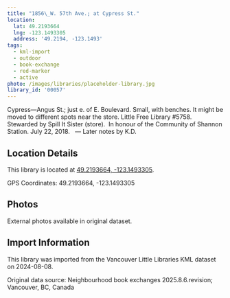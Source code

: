 ```yaml
---
title: "1856\_W. 57th Ave.; at Cypress St."
location:
  lat: 49.2193664
  lng: -123.1493305
  address: '49.2194, -123.1493'
tags:
  - kml-import
  - outdoor
  - book-exchange
  - red-marker
  - active
photo: /images/libraries/placeholder-library.jpg
library_id: '00057'
---
```

Cypress—Angus St.; just e. of E. Boulevard.
 Small, with benches. It might be moved to different spots near the store. 
 Little Free Library #5758.  
Stewarded by Spill It Sister (store).  
In honour of the Community of Shannon Station.
July 22, 2018.  
— Later notes by K.D.

## Location Details

This library is located at [49.2193664, -123.1493305](https://www.google.com/maps?q=49.2193664,-123.1493305).

GPS Coordinates: 49.2193664, -123.1493305

## Photos

External photos available in original dataset.

## Import Information

This library was imported from the Vancouver Little Libraries KML dataset on 2024-08-08.

Original data source: Neighbourhood book exchanges 2025.8.6.revision; Vancouver, BC, Canada
